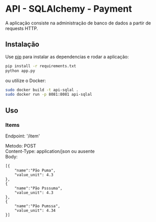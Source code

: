 # API - SQLAlchemy - Payment

  A aplicação consiste na administração de banco de dados a partir de requests HTTP.

## Instalação

Use [pip](https://pip.pypa.io/en/stable/) para instalar as dependencias e rodar a aplicação:

```bash
pip install -r requirements.txt
python app.py
```

ou utilize o Docker:

```bash
sudo docker build -t api-sqlal .
sudo docker run -p 8081:8081 api-sqlal
```

## Uso

### Items

Endpoint: '/item'  

Metodo: POST  
Content-Type: application/json ou ausente  
Body: 
```text
[{
	"name":"Pão Puma",
	"value_unit": 4.3
},
{
	"name":"Pão Psssuma",
	"value_unit": 4.3
},
{
	"name":"Pão Pumssa",
	"value_unit": 4.34
}]
```

